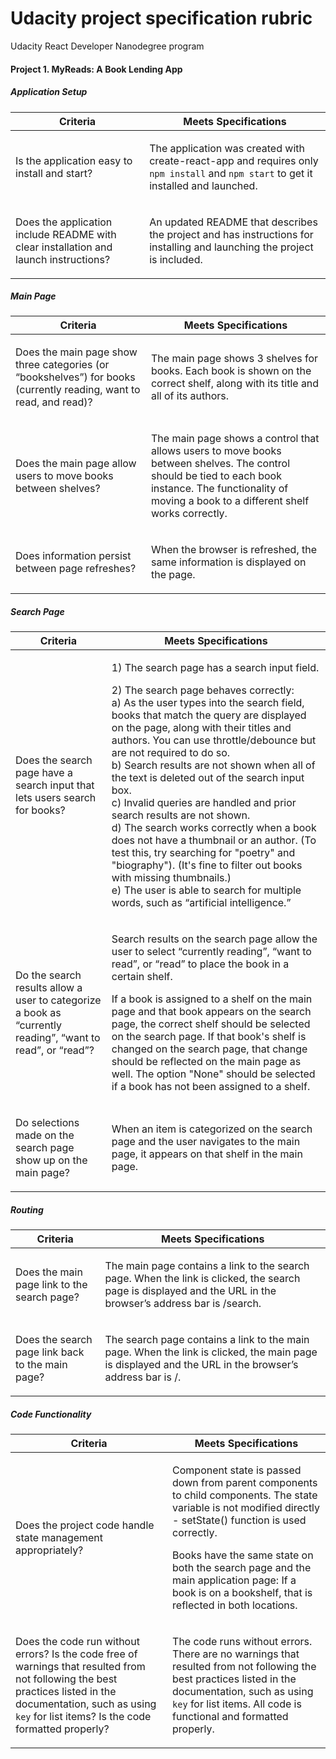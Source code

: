 
# Udacity project specification rubric

Udacity React Developer Nanodegree program

#### Project 1. MyReads: A Book Lending App


##### Application Setup
<table class="table table-bordered section-table"> <thead> <tr> <!-- ngIf: !ctrl.hideCriteria --><th class="rubric-category criteria col-xs-3 ng-scope" ng-if="!ctrl.hideCriteria"> <span translate="" class="ng-scope">Criteria</span> </th><!-- end ngIf: !ctrl.hideCriteria --> <th class="rubric-category meets-specs" ng-class="ctrl.reviewerTips ? col-xs-7 : col-xs-4"> <span translate="" class="ng-scope">Meets Specifications</span> </th> <!-- ngIf: ctrl.reviewerTips --> </tr> </thead> <tbody>  <!-- ngRepeat: rubricItem in section.rubric_items --><tr ng-repeat="rubricItem in section.rubric_items" class="ng-scope"> <!-- ngIf: !ctrl.hideCriteria --><td class="rubric-item col-xs-3 ng-binding ng-scope" ng-if="!ctrl.hideCriteria" ng-bind-html="localize(rubricItem, 'criteria', markup=true)"><p>Is the application easy to install and start?</p>
</td><!-- end ngIf: !ctrl.hideCriteria --> <td class="rubric-item ng-binding" ng-class="ctrl.reviewerTips ? col-xs-7 : col-xs-4" ng-bind-html="localize(rubricItem, 'passed_description', markup=true)"><p>The application was created with create-react-app and requires only <code>npm install</code> and <code>npm start</code> to get it installed and launched.</p>
</td> <!-- ngIf: ctrl.reviewerTips --> </tr><!-- end ngRepeat: rubricItem in section.rubric_items --><tr ng-repeat="rubricItem in section.rubric_items" class="ng-scope"> <!-- ngIf: !ctrl.hideCriteria --><td class="rubric-item col-xs-3 ng-binding ng-scope" ng-if="!ctrl.hideCriteria" ng-bind-html="localize(rubricItem, 'criteria', markup=true)"><p>Does the application include README with clear installation and launch instructions?</p>
</td><!-- end ngIf: !ctrl.hideCriteria --> <td class="rubric-item ng-binding" ng-class="ctrl.reviewerTips ? col-xs-7 : col-xs-4" ng-bind-html="localize(rubricItem, 'passed_description', markup=true)"><p>An updated README that describes the project and has instructions for installing and launching the project is included.</p>
</td> <!-- ngIf: ctrl.reviewerTips --> </tr><!-- end ngRepeat: rubricItem in section.rubric_items --> </tbody> </table>

##### Main Page
<table class="table table-bordered section-table"> <thead> <tr> <!-- ngIf: !ctrl.hideCriteria --><th class="rubric-category criteria col-xs-3 ng-scope" ng-if="!ctrl.hideCriteria"> <span translate="" class="ng-scope">Criteria</span> </th><!-- end ngIf: !ctrl.hideCriteria --> <th class="rubric-category meets-specs" ng-class="ctrl.reviewerTips ? col-xs-7 : col-xs-4"> <span translate="" class="ng-scope">Meets Specifications</span> </th> <!-- ngIf: ctrl.reviewerTips --> </tr> </thead> <tbody>  <!-- ngRepeat: rubricItem in section.rubric_items --><tr ng-repeat="rubricItem in section.rubric_items" class="ng-scope"> <!-- ngIf: !ctrl.hideCriteria --><td class="rubric-item col-xs-3 ng-binding ng-scope" ng-if="!ctrl.hideCriteria" ng-bind-html="localize(rubricItem, 'criteria', markup=true)"><p>Does the main page show three categories (or “bookshelves”) for books (currently reading, want to read, and read)?</p>
</td><!-- end ngIf: !ctrl.hideCriteria --> <td class="rubric-item ng-binding" ng-class="ctrl.reviewerTips ? col-xs-7 : col-xs-4" ng-bind-html="localize(rubricItem, 'passed_description', markup=true)"><p>The main page shows 3 shelves for books. Each book is shown on the correct shelf, along with its title and all of its authors. </p>
</td> <!-- ngIf: ctrl.reviewerTips --> </tr><!-- end ngRepeat: rubricItem in section.rubric_items --><tr ng-repeat="rubricItem in section.rubric_items" class="ng-scope"> <!-- ngIf: !ctrl.hideCriteria --><td class="rubric-item col-xs-3 ng-binding ng-scope" ng-if="!ctrl.hideCriteria" ng-bind-html="localize(rubricItem, 'criteria', markup=true)"><p>Does the main page allow users to move books between shelves?</p>
</td><!-- end ngIf: !ctrl.hideCriteria --> <td class="rubric-item ng-binding" ng-class="ctrl.reviewerTips ? col-xs-7 : col-xs-4" ng-bind-html="localize(rubricItem, 'passed_description', markup=true)"><p>The main page shows a control that allows users to move books between shelves. The control should be tied to each book instance. The functionality of moving a book to a different shelf works correctly.</p>
</td> <!-- ngIf: ctrl.reviewerTips --> </tr><!-- end ngRepeat: rubricItem in section.rubric_items --><tr ng-repeat="rubricItem in section.rubric_items" class="ng-scope"> <!-- ngIf: !ctrl.hideCriteria --><td class="rubric-item col-xs-3 ng-binding ng-scope" ng-if="!ctrl.hideCriteria" ng-bind-html="localize(rubricItem, 'criteria', markup=true)"><p>Does information persist between page refreshes?</p>
</td><!-- end ngIf: !ctrl.hideCriteria --> <td class="rubric-item ng-binding" ng-class="ctrl.reviewerTips ? col-xs-7 : col-xs-4" ng-bind-html="localize(rubricItem, 'passed_description', markup=true)"><p>When the browser is refreshed, the same information is displayed on the page.</p>
</td> <!-- ngIf: ctrl.reviewerTips --> </tr><!-- end ngRepeat: rubricItem in section.rubric_items --> </tbody> </table>

##### Search Page
<table class="table table-bordered section-table"> <thead> <tr> <!-- ngIf: !ctrl.hideCriteria --><th class="rubric-category criteria col-xs-3 ng-scope" ng-if="!ctrl.hideCriteria"> <span translate="" class="ng-scope">Criteria</span> </th><!-- end ngIf: !ctrl.hideCriteria --> <th class="rubric-category meets-specs" ng-class="ctrl.reviewerTips ? col-xs-7 : col-xs-4"> <span translate="" class="ng-scope">Meets Specifications</span> </th> <!-- ngIf: ctrl.reviewerTips --> </tr> </thead> <tbody>  <!-- ngRepeat: rubricItem in section.rubric_items --><tr ng-repeat="rubricItem in section.rubric_items" class="ng-scope"> <!-- ngIf: !ctrl.hideCriteria --><td class="rubric-item col-xs-3 ng-binding ng-scope" ng-if="!ctrl.hideCriteria" ng-bind-html="localize(rubricItem, 'criteria', markup=true)"><p>Does the search page have a search input that lets users search for books?</p>
</td><!-- end ngIf: !ctrl.hideCriteria --> <td class="rubric-item ng-binding" ng-class="ctrl.reviewerTips ? col-xs-7 : col-xs-4" ng-bind-html="localize(rubricItem, 'passed_description', markup=true)"><p>1) The search page has a search input field. </p>
<p>2) The search page behaves correctly:<br> a) As the user types into the search field, books that match the query are displayed on the page, along with their titles and authors. You can use throttle/debounce but are not required to do so.<br>  b) Search results are not shown when all of the text is deleted out of the search input box.<br>  c) Invalid queries are handled and prior search results are not shown.<br>  d) The search works correctly when a book does not have a thumbnail or an author. (To test this, try searching for "poetry" and "biography"). (It's fine to filter out books with missing thumbnails.)<br>  e) The user is able to search for multiple words, such as “artificial intelligence.”</p>
</td> <!-- ngIf: ctrl.reviewerTips --> </tr><!-- end ngRepeat: rubricItem in section.rubric_items --><tr ng-repeat="rubricItem in section.rubric_items" class="ng-scope"> <!-- ngIf: !ctrl.hideCriteria --><td class="rubric-item col-xs-3 ng-binding ng-scope" ng-if="!ctrl.hideCriteria" ng-bind-html="localize(rubricItem, 'criteria', markup=true)"><p>Do the search results allow a user to categorize a book as “currently reading”, “want to read”, or “read”?</p>
</td><!-- end ngIf: !ctrl.hideCriteria --> <td class="rubric-item ng-binding" ng-class="ctrl.reviewerTips ? col-xs-7 : col-xs-4" ng-bind-html="localize(rubricItem, 'passed_description', markup=true)"><p>Search results on the search page allow the user to select “currently reading”, “want to read”, or “read” to place the book in a certain shelf. </p>
<p>If a book is assigned to a shelf on the main page and that book appears on the search page, the correct shelf should be selected on the search page. If that book's shelf is changed on the search page, that change should be reflected on the main page as well. The option "None" should be selected if a book has not been assigned to a shelf.</p>
</td> <!-- ngIf: ctrl.reviewerTips --> </tr><!-- end ngRepeat: rubricItem in section.rubric_items --><tr ng-repeat="rubricItem in section.rubric_items" class="ng-scope"> <!-- ngIf: !ctrl.hideCriteria --><td class="rubric-item col-xs-3 ng-binding ng-scope" ng-if="!ctrl.hideCriteria" ng-bind-html="localize(rubricItem, 'criteria', markup=true)"><p>Do selections made on the search page show up on the main page?</p>
</td><!-- end ngIf: !ctrl.hideCriteria --> <td class="rubric-item ng-binding" ng-class="ctrl.reviewerTips ? col-xs-7 : col-xs-4" ng-bind-html="localize(rubricItem, 'passed_description', markup=true)"><p>When an item is categorized on the search page and the user navigates to the main page, it appears on that shelf in the main page.</p>
</td> <!-- ngIf: ctrl.reviewerTips --> </tr><!-- end ngRepeat: rubricItem in section.rubric_items --> </tbody> </table>
 
##### Routing
<table class="table table-bordered section-table"> <thead> <tr> <!-- ngIf: !ctrl.hideCriteria --><th class="rubric-category criteria col-xs-3 ng-scope" ng-if="!ctrl.hideCriteria"> <span translate="" class="ng-scope">Criteria</span> </th><!-- end ngIf: !ctrl.hideCriteria --> <th class="rubric-category meets-specs" ng-class="ctrl.reviewerTips ? col-xs-7 : col-xs-4"> <span translate="" class="ng-scope">Meets Specifications</span> </th> <!-- ngIf: ctrl.reviewerTips --> </tr> </thead> <tbody>  <!-- ngRepeat: rubricItem in section.rubric_items --><tr ng-repeat="rubricItem in section.rubric_items" class="ng-scope"> <!-- ngIf: !ctrl.hideCriteria --><td class="rubric-item col-xs-3 ng-binding ng-scope" ng-if="!ctrl.hideCriteria" ng-bind-html="localize(rubricItem, 'criteria', markup=true)"><p>Does the main page link to the search page?</p>
</td><!-- end ngIf: !ctrl.hideCriteria --> <td class="rubric-item ng-binding" ng-class="ctrl.reviewerTips ? col-xs-7 : col-xs-4" ng-bind-html="localize(rubricItem, 'passed_description', markup=true)"><p>The main page contains a link to the search page. When the link is clicked, the search page is displayed and the URL in the browser’s address bar is /search.</p>
</td> <!-- ngIf: ctrl.reviewerTips --> </tr><!-- end ngRepeat: rubricItem in section.rubric_items --><tr ng-repeat="rubricItem in section.rubric_items" class="ng-scope"> <!-- ngIf: !ctrl.hideCriteria --><td class="rubric-item col-xs-3 ng-binding ng-scope" ng-if="!ctrl.hideCriteria" ng-bind-html="localize(rubricItem, 'criteria', markup=true)"><p>Does the search page link back to the main page?</p>
</td><!-- end ngIf: !ctrl.hideCriteria --> <td class="rubric-item ng-binding" ng-class="ctrl.reviewerTips ? col-xs-7 : col-xs-4" ng-bind-html="localize(rubricItem, 'passed_description', markup=true)"><p>The search page contains a link to the main page. When the link is clicked, the main page is displayed and the URL in the browser’s address bar is /.</p>
</td> <!-- ngIf: ctrl.reviewerTips --> </tr><!-- end ngRepeat: rubricItem in section.rubric_items --> </tbody> </table>

##### Code Functionality
<table class="table table-bordered section-table"> <thead> <tr> <!-- ngIf: !ctrl.hideCriteria --><th class="rubric-category criteria col-xs-3 ng-scope" ng-if="!ctrl.hideCriteria"> <span translate="" class="ng-scope">Criteria</span> </th><!-- end ngIf: !ctrl.hideCriteria --> <th class="rubric-category meets-specs" ng-class="ctrl.reviewerTips ? col-xs-7 : col-xs-4"> <span translate="" class="ng-scope">Meets Specifications</span> </th> <!-- ngIf: ctrl.reviewerTips --> </tr> </thead> <tbody>  <!-- ngRepeat: rubricItem in section.rubric_items --><tr ng-repeat="rubricItem in section.rubric_items" class="ng-scope"> <!-- ngIf: !ctrl.hideCriteria --><td class="rubric-item col-xs-3 ng-binding ng-scope" ng-if="!ctrl.hideCriteria" ng-bind-html="localize(rubricItem, 'criteria', markup=true)"><p>Does the project code handle state management appropriately?</p>
</td><!-- end ngIf: !ctrl.hideCriteria --> <td class="rubric-item ng-binding" ng-class="ctrl.reviewerTips ? col-xs-7 : col-xs-4" ng-bind-html="localize(rubricItem, 'passed_description', markup=true)"><p>Component state is passed down from parent components to child components. The state variable is not modified directly - setState() function is used correctly. </p>
<p>Books have the same state on both the search page and the main application page: If a book is on a bookshelf, that is reflected in both locations.</p>
</td> <!-- ngIf: ctrl.reviewerTips --> </tr><!-- end ngRepeat: rubricItem in section.rubric_items --><tr ng-repeat="rubricItem in section.rubric_items" class="ng-scope"> <!-- ngIf: !ctrl.hideCriteria --><td class="rubric-item col-xs-3 ng-binding ng-scope" ng-if="!ctrl.hideCriteria" ng-bind-html="localize(rubricItem, 'criteria', markup=true)"><p>Does the code run without errors? Is the code free of warnings that resulted from not following the best practices listed in the documentation, such as using <code>key</code> for list items? Is the code formatted properly?</p>
</td><!-- end ngIf: !ctrl.hideCriteria --> <td class="rubric-item ng-binding" ng-class="ctrl.reviewerTips ? col-xs-7 : col-xs-4" ng-bind-html="localize(rubricItem, 'passed_description', markup=true)"><p>The code runs without errors. There are no warnings that resulted from not following the best practices listed in the documentation, such as using <code>key</code> for list items. All code is functional and formatted properly.  </p>
</td> <!-- ngIf: ctrl.reviewerTips --> </tr><!-- end ngRepeat: rubricItem in section.rubric_items --> </tbody> </table>



 
 





